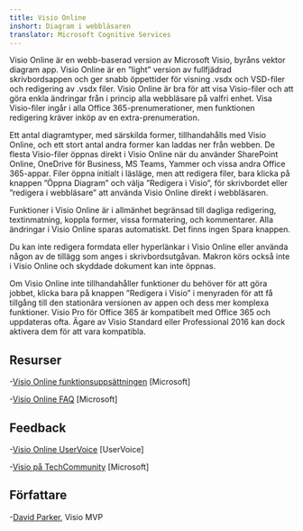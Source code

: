 ```yaml
---
title: Visio Online
inshort: Diagram i webbläsaren
translator: Microsoft Cognitive Services
---
```



Visio Online är en webb-baserad version av Microsoft Visio, byråns vektor diagram app. Visio Online är en ”light” version av fullfjädrad skrivbordsappen och ger snabb öppettider för visning .vsdx och VSD-filer och redigering av .vsdx filer. Visio Online är bra för att visa Visio-filer och att göra enkla ändringar från i princip alla webbläsare på valfri enhet. Visa Visio-filer ingår i alla Office 365-prenumerationer, men funktionen redigering kräver inköp av en extra-prenumeration.

Ett antal diagramtyper, med särskilda former, tillhandahålls med Visio Online, och ett stort antal andra former kan laddas ner från webben. De flesta Visio-filer öppnas direkt i Visio Online när du använder SharePoint Online, OneDrive för Business, MS Teams, Yammer och vissa andra Office 365-appar. Filer öppna initialt i läsläge, men att redigera filer, bara klicka på knappen ”Öppna Diagram” och välja ”Redigera i Visio”, för skrivbordet eller ”redigera i webbläsare” att använda Visio Online direkt i webbläsaren.

Funktioner i Visio Online är i allmänhet begränsad till dagliga redigering, textinmatning, koppla former, vissa formatering, och kommentarer. Alla ändringar i Visio Online sparas automatiskt. Det finns ingen Spara knappen.

Du kan inte redigera formdata eller hyperlänkar i Visio Online eller använda någon av de tillägg som anges i skrivbordsutgåvan. Makron körs också inte i Visio Online och skyddade dokument kan inte öppnas.

Om Visio Online inte tillhandahåller funktioner du behöver för att göra jobbet, klicka bara på knappen ”Redigera i Visio” i menyraden för att få tillgång till den stationära versionen av appen och dess mer komplexa funktioner. Visio Pro för Office 365 är kompatibelt med Office 365 och uppdateras ofta. Ägare av Visio Standard eller Professional 2016 kan dock aktivera dem för att vara kompatibla.

Resurser
---------

-[Visio Online funktionsuppsättningen](https://technet.microsoft.com/library/visio-online-service-descriptoin.aspx)
    \[Microsoft\]

-[Visio Online FAQ](https://support.office.com/en-us/article/Visio-Online-Frequently-Asked-Questions-e6647040-2fca-42ec-9fa5-d16a4e39e0ee?ui=en-US&rs=en-US&ad=US)
    \[Microsoft\]

Feedback
---------

-[Visio Online UserVoice](https://visio.uservoice.com/forums/368199-visio-online)
    \[UserVoice\]

-[Visio på TechCommunity](https://techcommunity.microsoft.com/t5/Visio/ct-p/Visio)
    \[Microsoft\]

Författare
---------

-[David Parker](https://www.linkedin.com/in/bvisual/), Visio MVP


